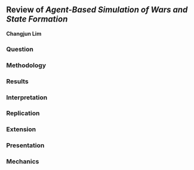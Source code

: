 ## Review of *Agent-Based Simulation of Wars and State Formation*

**Changjun Lim**


### Question


### Methodology



### Results



### Interpretation



### Replication


### Extension


### Presentation



### Mechanics


